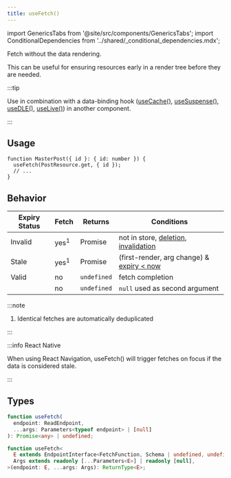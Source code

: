 ```yaml
---
title: useFetch()
---
```


import GenericsTabs from '@site/src/components/GenericsTabs';
import ConditionalDependencies from '../shared/\_conditional_dependencies.mdx';

<head>
  <title>useFetch() - Declarative fetch triggers for React</title>
  <meta name="docsearch:pagerank" content="10"/>
</head>

Fetch without the data rendering.

This can be useful for ensuring resources early in a render tree before they are needed.

:::tip

Use in combination with a data-binding hook ([useCache()](./useCache.md), [useSuspense()](./useSuspense.md), [useDLE()](./useDLE.md), [useLive()](./useLive.md))
in another component.

:::

## Usage

```tsx
function MasterPost({ id }: { id: number }) {
  useFetch(PostResource.get, { id });
  // ...
}
```

## Behavior

| Expiry Status | Fetch           | Returns     | Conditions                                                                                            |
| ------------- | --------------- | ----------- | ----------------------------------------------------------------------------------------------------- |
| Invalid       | yes<sup>1</sup> | Promise     | not in store, [deletion](/rest/api/createResource#delete), [invalidation](./Controller.md#invalidate) |
| Stale         | yes<sup>1</sup> | Promise     | (first-render, arg change) & [expiry &lt; now](../concepts/expiry-policy.md)                          |
| Valid         | no              | `undefined` | fetch completion                                                                                      |
|               | no              | `undefined` | `null` used as second argument                                                                        |

:::note

1. Identical fetches are automatically deduplicated

:::

:::info React Native

When using React Navigation, useFetch() will trigger fetches on focus if the data is considered
stale.

:::



<ConditionalDependencies hook="useFetch" />

## Types

<GenericsTabs>

```typescript
function useFetch(
  endpoint: ReadEndpoint,
  ...args: Parameters<typeof endpoint> | [null]
): Promise<any> | undefined;
```

```typescript
function useFetch<
  E extends EndpointInterface<FetchFunction, Schema | undefined, undefined>,
  Args extends readonly [...Parameters<E>] | readonly [null],
>(endpoint: E, ...args: Args): ReturnType<E>;
```

</GenericsTabs>
